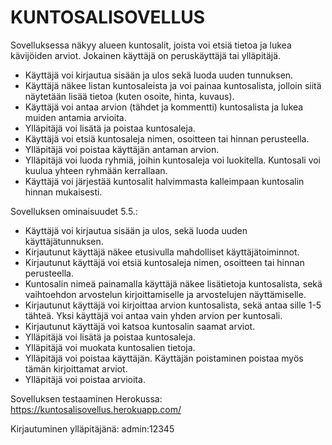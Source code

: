 # KUNTOSALISOVELLUS

Sovelluksessa näkyy alueen kuntosalit, joista voi etsiä tietoa ja lukea kävijöiden arviot. Jokainen käyttäjä on peruskäyttäjä tai ylläpitäjä.

- Käyttäjä voi kirjautua sisään ja ulos sekä luoda uuden tunnuksen.
- Käyttäjä näkee listan kuntosaleista ja voi painaa kuntosalista, jolloin siitä näytetään lisää tietoa (kuten osoite,  hinta, kuvaus).
- Käyttäjä voi antaa arvion (tähdet ja kommentti) kuntosalista ja lukea muiden antamia arvioita.
- Ylläpitäjä voi lisätä ja poistaa kuntosaleja.
- Käyttäjä voi etsiä kuntosaleja nimen, osoitteen tai hinnan perusteella.
- Ylläpitäjä voi poistaa käyttäjän antaman arvion.
- Ylläpitäjä voi luoda ryhmiä, joihin kuntosaleja voi luokitella. Kuntosali voi kuulua yhteen ryhmään kerrallaan.
- Käyttäjä voi järjestää kuntosalit halvimmasta kalleimpaan kuntosalin hinnan mukaisesti.

Sovelluksen ominaisuudet 5.5.:
- Käyttäjä voi kirjautua sisään ja ulos, sekä luoda uuden käyttäjätunnuksen.
- Kirjautunut käyttäjä näkee etusivulla mahdolliset käyttäjätoiminnot.
- Kirjautunut käyttäjä voi etsiä kuntosaleja nimen, osoitteen tai hinnan perusteella.
- Kuntosalin nimeä painamalla käyttäjä näkee lisätietoja kuntosalista, sekä vaihtoehdon arvostelun kirjoittamiselle ja arvostelujen näyttämiselle.
- Kirjautunut käyttäjä voi kirjoittaa arvion kuntosalista, sekä antaa sille 1-5 tähteä. Yksi käyttäjä voi antaa vain yhden arvion per kuntosali.
- Kirjautunut käyttäjä voi katsoa kuntosalin saamat arviot.
- Ylläpitäjä voi lisätä ja poistaa kuntosaleja.
- Ylläpitäjä voi muokata kuntosalien tietoja.
- Ylläpitäjä voi poistaa käyttäjän. Käyttäjän poistaminen poistaa myös tämän kirjoittamat arviot.
- Ylläpitäjä voi poistaa arvioita.

Sovelluksen testaaminen Herokussa:
https://kuntosalisovellus.herokuapp.com/

Kirjautuminen ylläpitäjänä: admin:12345
